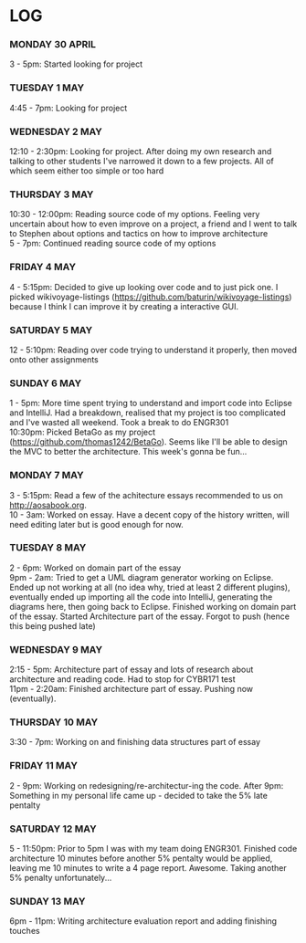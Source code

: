 # LOG


### MONDAY 30 APRIL
3 - 5pm: Started looking for project


### TUESDAY 1 MAY
4:45 - 7pm: Looking for project


### WEDNESDAY 2 MAY 
12:10 - 2:30pm: Looking for project. After doing my own research and talking to other students I've narrowed it down to a few projects. All of which seem either too simple or too hard


### THURSDAY 3 MAY
10:30 - 12:00pm: Reading source code of my options. Feeling very uncertain about how to even improve on a project, a friend and I went to talk to Stephen about options and tactics on how to improve architecture  
5 - 7pm: Continued reading source code of my options


### FRIDAY 4 MAY 
4 - 5:15pm: Decided to give up looking over code and to just pick one. I picked wikivoyage-listings (https://github.com/baturin/wikivoyage-listings) because I think I can improve it by creating a interactive GUI.


### SATURDAY 5 MAY 
12 - 5:10pm: Reading over code trying to understand it properly, then moved onto other assignments


### SUNDAY 6 MAY 
1 - 5pm: More time spent trying to understand and import code into Eclipse and IntelliJ. Had a breakdown, realised that my project is too complicated and I've wasted all weekend. Took a break to do ENGR301  
10:30pm: Picked BetaGo as my project (https://github.com/thomas1242/BetaGo). Seems like I'll be able to design the MVC to better the architecture. This week's gonna be fun...


### MONDAY 7 MAY 
3 - 5:15pm: Read a few of the achitecture essays recommended to us on http://aosabook.org.  
10 - 3am: Worked on essay. Have a decent copy of the history written, will need editing later but is good enough for now.


### TUESDAY 8 MAY
2 - 6pm: Worked on domain part of the essay  
9pm - 2am: Tried to get a UML diagram generator working on Eclipse. Ended up not working at all (no idea why, tried at least 2 different plugins), eventually ended up importing all the code into IntelliJ, generating the diagrams here, then going back to Eclipse. Finished working on domain part of the essay. Started Architecture part of the essay. Forgot to push (hence this being pushed late)


### WEDNESDAY 9 MAY
2:15 - 5pm: Architecture part of essay and lots of research about architecture and reading code. Had to stop for CYBR171 test  
11pm - 2:20am: Finished architecture part of essay. Pushing now (eventually).


### THURSDAY 10 MAY
3:30 - 7pm: Working on and finishing data structures part of essay


### FRIDAY 11 MAY
2 - 9pm: Working on redesigning/re-architectur-ing the code.
After 9pm: Something in my personal life came up - decided to take the 5% late pentalty


### SATURDAY 12 MAY
5 - 11:50pm: Prior to 5pm I was with my team doing ENGR301. Finished code architecture 10 minutes before another 5% pentalty would be applied, leaving me 10 minutes to write a 4 page report. Awesome. Taking another 5% penalty unfortunately...


### SUNDAY 13 MAY
6pm - 11pm: Writing architecture evaluation report and adding finishing touches